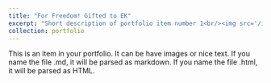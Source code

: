```yaml
---
title: "For Freedom! Gifted to EK"
excerpt: "Short description of portfolio item number 1<br/><img src='/images/IMG_1262.png'>"
collection: portfolio
---
```


This is an item in your portfolio. It can be have images or nice text. If you name the file .md, it will be parsed as markdown. If you name the file .html, it will be parsed as HTML. 
